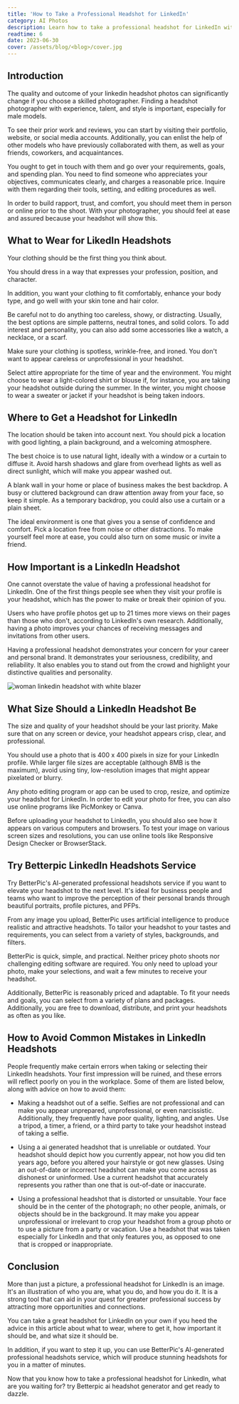```yaml
---
title: 'How to Take a Professional Headshot for LinkedIn'
category: AI Photos
description: Learn how to take a professional headshot for LinkedIn with tips on attire, photographer selection, size, and common mistakes to avoid. Try it today and make a lasting impression!.
readtime: 6
date: 2023-06-30
cover: /assets/blog/<blog>/cover.jpg
---
```

## Introduction
The quality and outcome of your linkedin headshot photos can significantly change if you choose a skilled photographer. Finding a headshot photographer with experience, talent, and style is important, especially for male models.

To see their prior work and reviews, you can start by visiting their portfolio, website, or social media accounts. Additionally, you can enlist the help of other models who have previously collaborated with them, as well as your friends, coworkers, and acquaintances.

You ought to get in touch with them and go over your requirements, goals, and spending plan. You need to find someone who appreciates your objectives, communicates clearly, and charges a reasonable price. Inquire with them regarding their tools, setting, and editing procedures as well.

In order to build rapport, trust, and comfort, you should meet them in person or online prior to the shoot. With your photographer, you should feel at ease and assured because your headshot will show this.

## What to Wear for LikedIn Headshots
Your clothing should be the first thing you think about.

You should dress in a way that expresses your profession, position, and character.

In addition, you want your clothing to fit comfortably, enhance your body type, and go well with your skin tone and hair color.

Be careful not to do anything too careless, showy, or distracting. Usually, the best options are simple patterns, neutral tones, and solid colors. To add interest and personality, you can also add some accessories like a watch, a necklace, or a scarf.

Make sure your clothing is spotless, wrinkle-free, and ironed. You don't want to appear careless or unprofessional in your headshot.

Select attire appropriate for the time of year and the environment. You might choose to wear a light-colored shirt or blouse if, for instance, you are taking your headshot outside during the summer. In the winter, you might choose to wear a sweater or jacket if your headshot is being taken indoors.

## Where to Get a Headshot for LinkedIn
The location should be taken into account next. You should pick a location with good lighting, a plain background, and a welcoming atmosphere.

The best choice is to use natural light, ideally with a window or a curtain to diffuse it. Avoid harsh shadows and glare from overhead lights as well as direct sunlight, which will make you appear washed out.

A blank wall in your home or place of business makes the best backdrop. A busy or cluttered background can draw attention away from your face, so keep it simple. As a temporary backdrop, you could also use a curtain or a plain sheet.

The ideal environment is one that gives you a sense of confidence and comfort. Pick a location free from noise or other distractions. To make yourself feel more at ease, you could also turn on some music or invite a friend.

## How Important is a LinkedIn Headshot
One cannot overstate the value of having a professional headshot for LinkedIn. One of the first things people see when they visit your profile is your headshot, which has the power to make or break their opinion of you.

Users who have profile photos get up to 21 times more views on their pages than those who don't, according to LinkedIn's own research. Additionally, having a photo improves your chances of receiving messages and invitations from other users.

Having a professional headshot demonstrates your concern for your career and personal brand. It demonstrates your seriousness, credibility, and reliability. It also enables you to stand out from the crowd and highlight your distinctive qualities and personality.

![woman linkedin headshot with white blazer](https://www.betterpic.io/_vercel/image?url=/assets/blog/media/model-examples-1/betterpic-generated-headshot-406.jpg&w=768&q=70)

## What Size Should a LinkedIn Headshot Be
The size and quality of your headshot should be your last priority. Make sure that on any screen or device, your headshot appears crisp, clear, and professional.

You should use a photo that is 400 x 400 pixels in size for your LinkedIn profile. While larger file sizes are acceptable (although 8MB is the maximum), avoid using tiny, low-resolution images that might appear pixelated or blurry.

Any photo editing program or app can be used to crop, resize, and optimize your headshot for LinkedIn. In order to edit your photo for free, you can also use online programs like PicMonkey or Canva.

Before uploading your headshot to LinkedIn, you should also see how it appears on various computers and browsers. To test your image on various screen sizes and resolutions, you can use online tools like Responsive Design Checker or BrowserStack.

## Try Betterpic LinkedIn Headshots Service
Try BetterPic's AI-generated professional headshots service if you want to elevate your headshot to the next level. It's ideal for business people and teams who want to improve the perception of their personal brands through beautiful portraits, profile pictures, and PFPs.

From any image you upload, BetterPic uses artificial intelligence to produce realistic and attractive headshots. To tailor your headshot to your tastes and requirements, you can select from a variety of styles, backgrounds, and filters.

BetterPic is quick, simple, and practical. Neither pricey photo shoots nor challenging editing software are required. You only need to upload your photo, make your selections, and wait a few minutes to receive your headshot.

Additionally, BetterPic is reasonably priced and adaptable.
To fit your needs and goals, you can select from a variety of plans and packages. Additionally, you are free to download, distribute, and print your headshots as often as you like.

## How to Avoid Common Mistakes in LinkedIn Headshots
People frequently make certain errors when taking or selecting their LinkedIn headshots. Your first impression will be ruined, and these errors will reflect poorly on you in the workplace. Some of them are listed below, along with advice on how to avoid them:

- Making a headshot out of a selfie. Selfies are not professional and can make you appear unprepared, unprofessional, or even narcissistic. Additionally, they frequently have poor quality, lighting, and angles. Use a tripod, a timer, a friend, or a third party to take your headshot instead of taking a selfie.


- Using a ai generated headshot that is unreliable or outdated. Your headshot should depict how you currently appear, not how you did ten years ago, before you altered your hairstyle or got new glasses. Using an out-of-date or incorrect headshot can make you come across as dishonest or uninformed. Use a current headshot that accurately represents you rather than one that is out-of-date or inaccurate.


- Using a professional headshot that is distorted or unsuitable. Your face should be in the center of the photograph; no other people, animals, or objects should be in the background. It may make you appear unprofessional or irrelevant to crop your headshot from a group photo or to use a picture from a party or vacation. Use a headshot that was taken especially for LinkedIn and that only features you, as opposed to one that is cropped or inappropriate.

## Conclusion
More than just a picture, a professional headshot for LinkedIn is an image. It's an illustration of who you are, what you do, and how you do it. It is a strong tool that can aid in your quest for greater professional success by attracting more opportunities and connections.

You can take a great headshot for LinkedIn on your own if you heed the advice in this article about what to wear, where to get it, how important it should be, and what size it should be.

In addition, if you want to step it up, you can use BetterPic's AI-generated professional headshots service, which will produce stunning headshots for you in a matter of minutes.

Now that you know how to take a professional headshot for LinkedIn, what are you waiting for? try Betterpic ai headshot generator and get ready to dazzle.